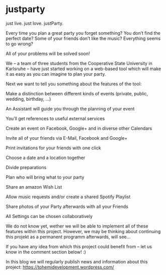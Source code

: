 # justparty

just live. just love. justParty. 

Every time you plan a great party you forget something? You don’t find the perfect date? Some of your friends don’t like the music? Everything seems to go wrong?

All of your problems will be solved soon!

We – a team of three students from the Cooperative State University in Karlsruhe – have just started working on a web-based tool which will make it as easy as you can imagine to plan your party.

Next we want to tell you something about the features of the tool:

Make a distinction between different kinds of events (private, public, wedding, birthday, …)

An Assistant will guide you through the planning of your event

You’ll get references to useful external services

Create an event on Facebook, Google+ and in diverse other Calendars

Invite all of your friends via E-Mail, Facebook and Google+

Print invitations for your friends with one click

Choose a date and a location together

Divide preparations

Plan who will bring what to your party

Share an amazon Wish List

Allow music requests and/or create a shared Spotify Playlist

Share photos of your Party afterwards with all your Friends

All Settings can be chosen collaboratively

We do not know yet, wether we will be able to implement all of these features within this project. However, we may be thinking about continuing this projekt as a permanent programm afterwards, will see…

If you have any idea from which this project could benefit from – let us know in the comment section below! :)

In this blog we will regularly publish news and information about this project: https://tohemidevelopment.wordpress.com/
